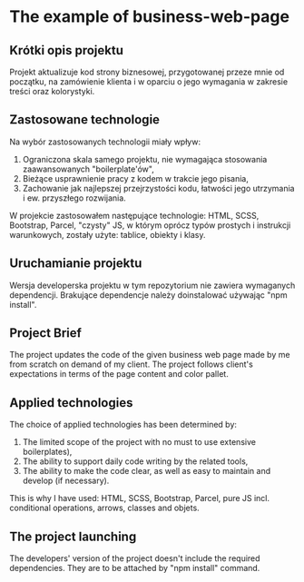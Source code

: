 # The example of business-web-page

## Krótki opis projektu
Projekt aktualizuje kod strony biznesowej, przygotowanej przeze mnie od początku, na zamówienie klienta i w oparciu o jego wymagania w zakresie treści oraz kolorystyki.

## Zastosowane technologie
Na wybór zastosowanych technologii miały wpływ:
1. Ograniczona skala samego projektu, nie wymagająca stosowania zaawansowanych "boilerplate'ów",
2. Bieżące usprawnienie pracy z kodem w trakcie jego pisania, 
3. Zachowanie jak najlepszej przejrzystości kodu, łatwości jego utrzymania i ew. przyszłego rozwijania.

W projekcie zastosowałem następujące technologie:
HTML, SCSS, Bootstrap, Parcel, "czysty" JS, w którym oprócz typów prostych i instrukcji warunkowych, zostały użyte: tablice, obiekty i klasy.

## Uruchamianie projektu
Wersja developerska projektu w tym repozytorium nie zawiera wymaganych dependencji. Brakujące dependencje należy doinstalować używając "npm install".


## Project Brief
The project updates the code of the given business web page made by me from scratch on demand of my client. The project follows client's expectations in terms of the page content and color pallet. 

## Applied technologies
The choice of applied technologies has been determined by:
1. The limited scope of the project with no must to use extensive boilerplates),
2. The ability to support daily code writing by the related tools,
3. The ability to make the code clear, as well as easy to maintain and develop (if necessary).

This is why I have used:
HTML, SCSS, Bootstrap, Parcel, pure JS incl. conditional operations, arrows, classes and objets.

## The project launching
The developers' version of the project doesn't include the required dependencies. They are to be attached by "npm install" command.
